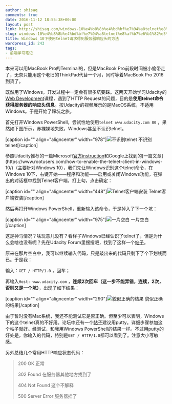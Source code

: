 ```yaml
---
author: shisaq
comments: true
date: 2016-11-12 18:55:38+00:00
layout: post
link: http://shisaq.com/windows-10%e4%b8%8b%e4%bd%bf%e7%94%a8telnet%e8%af%b7%e6%b1%82%e5%be%97%e5%88%b0%e6%9c%8d%e5%8a%a1%e5%99%a8%e5%93%8d%e5%ba%94%e5%a4%b4%e7%9a%84%e6%96%b9%e6%b3%95.html
slug: windows-10%e4%b8%8b%e4%bd%bf%e7%94%a8telnet%e8%af%b7%e6%b1%82%e5%be%97%e5%88%b0%e6%9c%8d%e5%8a%a1%e5%99%a8%e5%93%8d%e5%ba%94%e5%a4%b4%e7%9a%84%e6%96%b9%e6%b3%95
title: Windows 10下使用telnet请求得到服务器响应头的方法
wordpress_id: 243
tags:
- 前端学习笔记
---
```


本来可以用MacBook Pro的Terminal的，但是MacBook Pro前段时间被小偷带走了，无奈只能用这个老旧的ThinkPad代替一个月，同时等着MacBook Pro 2016到货了。

既然用了Windows，开发过程中一定会有很多坑要踩。这两天开始学习Udacity的[Web Development](https://www.udacity.com/course/web-development--cs253)课程，遇到了HTTP Request的问题，目的是**使用telnet命令获得服务器的响应头信息**。按Udacity的视频展示的是MacOS系统，不适用Windows。于是开始了踩坑之旅。

首先打开Windows PowerShell，尝试性地使用`telnet www.udacity.com 80` ，果然如下图所示，赤裸裸地失败，Windows甚至不认识telnet。

[caption id="" align="aligncenter" width="978"]![不识别telnet](http://7xpx1z.com1.z0.glb.clouddn.com/QQ%E5%9B%BE%E7%89%8720161112111215.png) 不识别telnet[/caption]

参照Udacity推荐的一篇Microsoft[官方instruction](https://technet.microsoft.com/en-us/library/cc771275(v=ws.10).aspx)和Google上找到的[一篇文章](https://www.rootusers.com/how-to-enable-the-telnet-client-in-windows-10/)（主要针对Windows 10），我们先让Windows识别这个telnet命令，在Windows 10下，右键开始——程序和功能——启用或关闭Windows功能，在弹出的对话框中找到Telnet客户端，打上勾，点击确定：

[caption id="" align="aligncenter" width="448"]![Telnet客户端安装](http://7xpx1z.com1.z0.glb.clouddn.com/QQ%E5%9B%BE%E7%89%8720161112112311.png) Telnet客户端安装[/caption]

然后再打开Windows PowerShell，重新输入该命令，于是掉入了下一个坑：

[caption id="" align="aligncenter" width="975"]![一片空白](http://7xpx1z.com1.z0.glb.clouddn.com/QQ%E5%9B%BE%E7%89%8720161112112748.png) 一片空白[/caption]

这是神马情况？啥玩意儿没有？看样子Windows已经认识了telnet了，但是为什么会啥也没有呢？先在Udacity Forum里搜搜吧，找到了这样一个[帖子](https://discussions.udacity.com/t/telnet-on-windows/23813)。

原来在那片空白中，我可以继续输入代码，只是敲出来的代码只剩下了个下划线而已。于是我：

输入：`GET / HTTP/1.0` ，回车；

再输入`Host: www.udacity.com` ，**连续2次回车（这一步不能弄错，连续，2次，否则又是一个坑）**，出现了如下结果：

[caption id="" align="aligncenter" width="290"]![貌似正确的结果](http://7xpx1z.com1.z0.glb.clouddn.com/QQ%E5%9B%BE%E7%89%8720161112133801.png) 貌似正确的结果[/caption]

由于暂时没有Mac系统，我还不能测试它是否正确。但至少可以表明，Windows下的这个telnet真的不好用。论坛中还有一个[帖子](https://discussions.udacity.com/t/windows-using-putty-as-a-telnet-client/67817)建议用putty。详细步骤参加这个帖子就好。经测试，和我用Windows PowerShell的结果一样。不过用putty的好处是，你输入的代码，特别是`GET / HTTP/1.0`都可以看到了。注意大小写敏感。

另外总结几个常用HTTP响应状态代码：



<blockquote>200 OK 正常

302 Found 在服务器其他地方找到了

404 Not Found 这个不解释

500 Server Error 服务器挂了</blockquote>




